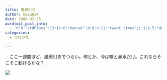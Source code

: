 ```yaml
---
title: 風邪引き
author: kazu634
date: 2008-02-25
wordtwit_post_info:
  - 'O:8:"stdClass":13:{s:6:"manual";b:0;s:11:"tweet_times";i:1;s:5:"delay";i:0;s:7:"enabled";i:1;s:10:"separation";s:2:"60";s:7:"version";s:3:"3.7";s:14:"tweet_template";b:0;s:6:"status";i:2;s:6:"result";a:0:{}s:13:"tweet_counter";i:2;s:13:"tweet_log_ids";a:1:{i:0;i:3765;}s:9:"hash_tags";a:0:{}s:8:"accounts";a:1:{i:0;s:7:"kazu634";}}'
categories:
  - つれづれ

---
```

<div class="section">
<p>
    　ここ一週間ほど、風邪引きでつらい。何とか、今は咳と鼻水だけ。これならそこそこ動けるかな？
</p>
  
<p>
<center>
</center>
</p>
  
<p>
<a href="http://flickr.com/photos/omeyisland/315350218/" onclick="__gaTracker('send', 'event', 'outbound-article', 'http://flickr.com/photos/omeyisland/315350218/', '');" title="&#160;"><img src="http://farm1.static.flickr.com/111/315350218_ec856b4f79_m.jpg" /></a>
</p></p>
</div>
